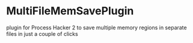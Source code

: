 # MultiFileMemSavePlugin
plugin for Process Hacker 2 to save multiple memory regions in separate files in just a couple of clicks
